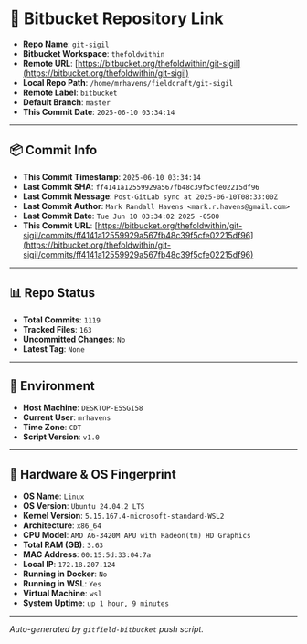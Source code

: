 # 🔗 Bitbucket Repository Link

- **Repo Name**: `git-sigil`
- **Bitbucket Workspace**: `thefoldwithin`
- **Remote URL**: [https://bitbucket.org/thefoldwithin/git-sigil](https://bitbucket.org/thefoldwithin/git-sigil)
- **Local Repo Path**: `/home/mrhavens/fieldcraft/git-sigil`
- **Remote Label**: `bitbucket`
- **Default Branch**: `master`
- **This Commit Date**: `2025-06-10 03:34:14`

---

## 📦 Commit Info

- **This Commit Timestamp**: `2025-06-10 03:34:14`
- **Last Commit SHA**: `ff4141a12559929a567fb48c39f5cfe02215df96`
- **Last Commit Message**: `Post-GitLab sync at 2025-06-10T08:33:00Z`
- **Last Commit Author**: `Mark Randall Havens <mark.r.havens@gmail.com>`
- **Last Commit Date**: `Tue Jun 10 03:34:02 2025 -0500`
- **This Commit URL**: [https://bitbucket.org/thefoldwithin/git-sigil/commits/ff4141a12559929a567fb48c39f5cfe02215df96](https://bitbucket.org/thefoldwithin/git-sigil/commits/ff4141a12559929a567fb48c39f5cfe02215df96)

---

## 📊 Repo Status

- **Total Commits**: `1119`
- **Tracked Files**: `163`
- **Uncommitted Changes**: `No`
- **Latest Tag**: `None`

---

## 🧭 Environment

- **Host Machine**: `DESKTOP-E5SGI58`
- **Current User**: `mrhavens`
- **Time Zone**: `CDT`
- **Script Version**: `v1.0`

---

## 🧬 Hardware & OS Fingerprint

- **OS Name**: `Linux`
- **OS Version**: `Ubuntu 24.04.2 LTS`
- **Kernel Version**: `5.15.167.4-microsoft-standard-WSL2`
- **Architecture**: `x86_64`
- **CPU Model**: `AMD A6-3420M APU with Radeon(tm) HD Graphics`
- **Total RAM (GB)**: `3.63`
- **MAC Address**: `00:15:5d:33:04:7a`
- **Local IP**: `172.18.207.124`
- **Running in Docker**: `No`
- **Running in WSL**: `Yes`
- **Virtual Machine**: `wsl`
- **System Uptime**: `up 1 hour, 9 minutes`

---

_Auto-generated by `gitfield-bitbucket` push script._
